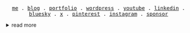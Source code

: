 <!--
**phirebase/phirebase** is a ✨ _special_ ✨ repository because its `README.md` (this file) appears on your GitHub profile.
-->

<p align="center">
  <samp>
    <a href="https://gravatar.com/davidklhufek" target="_blank">me</a> .
    <a href="https://phirebase.com/blog/" target="_blank">blog</a> .
    <a href="https://phirebase.com/portfolio-web/" target="_blank">portfolio</a> .
    <a href="https://profiles.wordpress.org/brtak/" target="_blank">wordpress</a> .
    <a href="https://www.youtube.com/phirebase" target="_blank">youtube</a> .
    <a href="https://www.linkedin.com/in/phirebase/" target="_blank">linkedin</a> .
    <a href="https://bsky.app/profile/phirebase.bsky.social" target="_blank">bluesky</a> .
    <a href="https://x.com/phirebase" target="_blank">x</a> .
    <a href="https://www.pinterest.com/phirebase/" target="_blank">pinterest</a> .
    <a href="https://instagram.com/phirebase" target="_blank">instagram</a> .
    <a href="https://github.com/sponsors/phirebase" target="_blank">sponsor</a>
  </samp>
</p>

<details>
<p align="right"><summary>read more</summary></p>

# Hi there 👋

I'm a **freelance graphic and web designer** with a focus on creating exceptional web solutions that combine functionality and design.  

---  

My expertise lies in:  
  
- 🖌️ Designing **modern, responsive websites** for WordPress and WooCommerce.    
- 🔧 Developing custom themes, plugins, templates, and modules.  
- 🚀 Crafting user-friendly and visually stunning digital experiences.    

---

## 🛠️ What I Do

- 💡 **WordPress Specialist**: From custom themes to advanced plugins.  
- 🛍️ **WooCommerce Expert**: Tailored eCommerce solutions.  
- 🎨 **Divi Enthusiast**: Customizing and enhancing Divi websites to match unique needs.  
- 🤝 **Collaboration-Focused**: Delivering exceptional results for every project.  
- 🌱 **Lifelong Learner**: Exploring the latest web technologies and design trends.    
- 💬 **Community-Oriented**: Helping others with WordPress and WooCommerce development.    

---

## 📊 By the Numbers:

- 🌐 **235+ Websites**: Modern, responsive, and user-friendly designs.  
- 🖨️ **1540 Prints**: From logos to marketing materials, crafted to make lasting impressions.  
- 🛠️ **20+ Years of Experience**: Turning ideas into reality for businesses and individuals.  

---

## 🌍 About Me

- 📍 **Based in the Czech Republic**  
- 💼 **Open to Freelance Collaborations and New Projects**  
- 🔗 **Portfolio / Blog**: [phirebase.com](https://phirebase.com/)  
- 📜 **WordPress Profile**: [David Klhufek](https://profiles.wordpress.org/brtak/)  

---

## 🤝 Let's Connect!

Feel free to reach out via my [website](https://phirebase.com/), explore [my repositories](https://github.com/phirebase?tab=repositories), or drop a message if you'd like to collaborate. Let's build something amazing together! 🚀  

---

⚡ **Fun Fact**: Great websites don’t just look good — they feel good to use.  

---

<p align="center"> <img src="https://komarev.com/ghpvc/?username=phirebase&label=Profile%20views&color=0e75b6&style=flat" alt="phirebase" /> </p>
</details>
